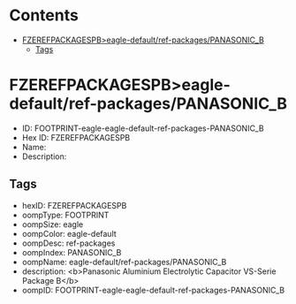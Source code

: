 



Contents
========

* [FZEREFPACKAGESPB>eagle-default/ref-packages/PANASONIC_B](#fzerefpackagespbeagle-defaultref-packagespanasonic_b)
	* [Tags](#tags)

# FZEREFPACKAGESPB>eagle-default/ref-packages/PANASONIC_B

- ID: FOOTPRINT-eagle-eagle-default-ref-packages-PANASONIC_B
- Hex ID: FZEREFPACKAGESPB
- Name: 
- Description: 

## Tags

- hexID: FZEREFPACKAGESPB
- oompType: FOOTPRINT
- oompSize: eagle
- oompColor: eagle-default
- oompDesc: ref-packages
- oompIndex: PANASONIC_B
- oompName: eagle-default/ref-packages/PANASONIC_B
- description: &lt;b&gt;Panasonic Aluminium Electrolytic Capacitor VS-Serie Package B&lt;/b&gt;
- oompID: FOOTPRINT-eagle-eagle-default-ref-packages-PANASONIC_B
